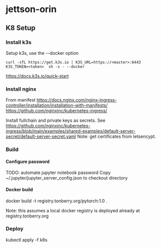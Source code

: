 # jettson-orin


## K8 Setup

### Install k3s 
Setup k3s, use the --docker option

```
curl -sfL https://get.k3s.io | K3S_URL=https://<master>:6443 K3S_TOKEN=<token>  sh -s - --docker
```

https://docs.k3s.io/quick-start

### Install nginx

From manifest 
https://docs.nginx.com/nginx-ingress-controller/installation/installation-with-manifests/
https://github.com/nginxinc/kubernetes-ingress/

Install fullchain and private keys as secrets. See https://github.com/nginxinc/kubernetes-ingress/blob/main/examples/shared-examples/default-server-secret/default-server-secret.yaml
Note: get certificates from letsencypt.

### Build 

#### Configure password 
TODO: automate
jupyter notebook password
Copy ~/.jupyter/jupyter_server_config.json to checkout directory

#### Docker build
docker build -t registry.tonberry.org/pytorch:1.0 . 

Note: this assumes a local docker registry is deployed already at registry.tonberry.org

### Deploy
kubectl apply -f k8s
